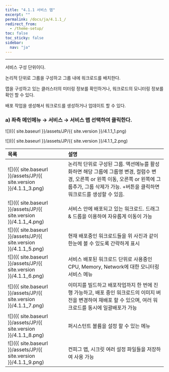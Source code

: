 ```yaml
---
title: "4.1.1 서비스 맵"
excerpt: ""
permalink: /docs/ja/4.1.1_/
redirect_from:
  - /theme-setup/
toc: false
toc_sticky: false
sidebar:
  nav: "ja"
---
```


---
서비스 구성 단위이다.

논리적 단위로 그룹을 구성하고 그룹 내에 워크로드를 배치한다.

맵을 구성하고 있는 클러스터의 미터링 정보를 확인하거나, 워크로드의 모니터링 정보를 확인 할 수 있다.

배포 작업을 생성해서 워크로드를 생성하거나 업데이트 할 수 있다.

### a\) 좌측 메인메뉴 → 서비스 → 서비스 맵 선택하여 클릭한다.
![]({{ site.baseurl }}/assets/JP/{{ site.version }}/4.1.1_1.png)

![]({{ site.baseurl }}/assets/JP/{{ site.version }}/4.1.1_2.png)

| **목록** | **설명** |
| :--- | :--- |
| ![]({{ site.baseurl }}/assets/JP/{{ site.version }}/4.1.1_3.png) | 논리적 단위로 구성된 그룹. 액션메뉴를 활성화하면 해당 그룹에 그룹명 변경, 컬럼수 변경, 오른쪽 or 왼쪽 이동, 오른쪽 or 왼쪽에 그룹추가, 그룹 삭제가 가능. +버튼을 클릭하면 워크로드를 생성할 수 있음. |
| ![]({{ site.baseurl }}/assets/JP/{{ site.version }}/4.1.1_4.png) | 서비스 안에 배포되고 있는 워크로드. 드래그 & 드롭을 이용하여 자유롭게 이동이 가능 |
| ![]({{ site.baseurl }}/assets/JP/{{ site.version }}/4.1.1_5.png) | 현재 배포중인 워크로드들을 위 사진과 같이 한눈에 볼 수 있도록 간략하게 표시 |
| ![]({{ site.baseurl }}/assets/JP/{{ site.version }}/4.1.1_6.png) | 서비스 배포된 워크로드 단위로 사용중인 CPU, Memory, Network에 대한 모니터링 서비스 메뉴 |
| ![]({{ site.baseurl }}/assets/JP/{{ site.version }}/4.1.1_7.png) | 이미지를 빌드하고 배포작업까지 한 번에 진행 가능하고, 배포 중인 워크로드의 이미지 버전을 변경하여 재배포 할 수 있으며, 여러 워크로드를 동시에 일괄배포가 가능 |
| ![]({{ site.baseurl }}/assets/JP/{{ site.version }}/4.1.1_8.png) | 퍼시스턴트 볼륨을 설정 할 수 있는 메뉴 |
| ![]({{ site.baseurl }}/assets/JP/{{ site.version }}/4.1.1_9.png) | 컨피그 맵, 시크릿 여러 설정 파일들을 저장하여 사용 가능 |
